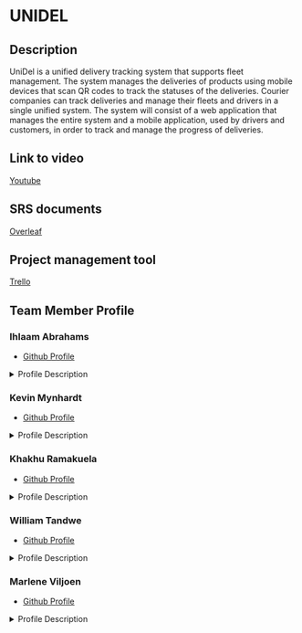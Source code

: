 # UNIDEL

## Description

UniDel is a unified delivery tracking system that supports fleet management. The system manages the deliveries of products using mobile devices that scan QR codes to track the statuses of the deliveries. Courier companies can track deliveries and manage their fleets and drivers in a single unified system. The system will consist of a web application that manages the entire system and a mobile application, used by drivers and customers, in order to track and manage the progress of deliveries.

## Link to video

[Youtube](https://youtu.be/3lfkyC_QbbY)

## SRS documents

[Overleaf](https://www.overleaf.com/project/5ebaa5b0855fe70001eb365b)

## Project management tool

[Trello](https://trello.com/memoryinjectllamas)

## Team Member Profile

### Ihlaam Abrahams
- [Github Profile](www.github.com)
<details>
 <summary>Profile Description</summary>

 <p>Profile Description</p>
</details>

### Kevin Mynhardt
- [Github Profile](https://kevin-mynhardt.github.io/)
<details>
 <summary>Profile Description</summary>

 <p>Profile Description</p>
</details>

### Khakhu Ramakuela
- [Github Profile](https://u17283818.github.io./)
<details>
 <summary>Profile Description</summary>

 <p>I am a final year BSc Computer Science student. I am a passionate programmer with interests in various fields within Computer Science such as databases, web development as well as theoretical computer science. I enjoy programming in C++, NodeJS ,Python and in Java using the spring framework. I enjoy taking up challenges as well as reading in my spare time.</p>
</details>

### William Tandwe
- [Github Profile](https://williamtandweup.github.io/online-cv/)
<details>
 <summary>Profile Description</summary>

 <p>I am a BSc Information Technology student who is passionate about coding. Coming from an IT background, I aspire to reach great heights and make a statement in the world of computer science. I have been exposed to projects that are outside the realm of academics and believe that because of that exposure I am well positioned to make my own mark on the IT industry.</p>
</details>

### Marlene Viljoen
- [Github Profile](https://u17028397.github.io/)
<details>
 <summary>Profile Description</summary>

 <p>Profile Description</p>
</details>



